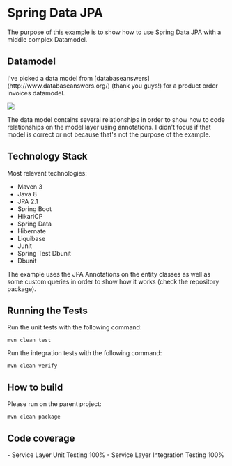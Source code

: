 Spring Data JPA
=====

The purpose of this example is to show how to use Spring Data JPA with a middle complex Datamodel.

<h2>Datamodel</h2>
I've picked a data model from [databaseanswers](http://www.databaseanswers.org/) (thank you guys!) for a product order invoices datamodel.

![](http://www.databaseanswers.org/data_models/customers_and_orders/images/customers_and_orders_model.gif)

The data model contains several relationships in order to show how to code relationships on the model layer using annotations. I didn't focus if that model is correct or not because that's not the purpose of the example.

<h2>Technology Stack</h2>
Most relevant technologies:

- Maven 3
- Java 8
- JPA 2.1
- Spring Boot
- HikariCP
- Spring Data
- Hibernate
- Liquibase
- Junit
- Spring Test Dbunit
- Dbunit

The example uses the JPA Annotations on the entity classes as well as some custom queries in order to show how it works (check the repository package).

<h2>Running the Tests</h2>
Run the unit tests with the following command:

    mvn clean test

Run the integration tests with the following command:

    mvn clean verify

<h2>How to build</h2>
Please run on the parent project:

    mvn clean package

<h2>Code coverage</h2>
- Service Layer Unit Testing 100%
- Service Layer Integration Testing 100%